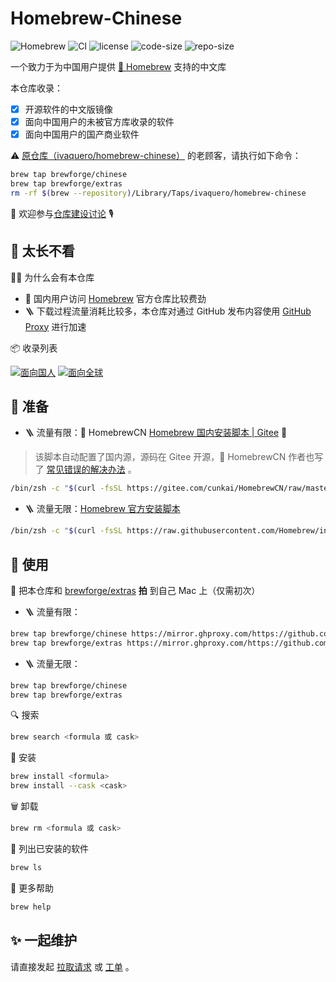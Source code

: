 # Homebrew-Chinese

![Homebrew](https://img.shields.io/badge/-Homebrew-FBB040?labelColor=555555&logoColor=FFFFFF&logo=homebrew) ![CI](https://github.com/Brewforge/homebrew-chinese/actions/workflows/schedule.yml/badge.svg) ![license](https://img.shields.io/github/license/Brewforge/homebrew-chinese) ![code-size](https://img.shields.io/github/languages/code-size/Brewforge/homebrew-chinese) ![repo-size](https://img.shields.io/github/repo-size/Brewforge/homebrew-chinese)

一个致力于为中国用户提供 [🍺 Homebrew](https://github.com/Homebrew/brew) 支持的中文库

本仓库收录：

- [x] 开源软件的中文版镜像
- [x] 面向中国用户的未被官方库收录的软件
- [x] 面向中国用户的国产商业软件

⚠️ [原仓库（ivaquero/homebrew-chinese）](https://github.com/ivaquero/legacy-homebrew-chinese) 的老顾客，请执行如下命令：

```bash
brew tap brewforge/chinese
brew tap brewforge/extras
rm -rf $(brew --repository)/Library/Taps/ivaquero/homebrew-chinese
```

👏 欢迎参与[仓库建设讨论](https://github.com/orgs/Brewforge/discussions) 🎙️

## 📝 太长不看

🙋‍♂️ 为什么会有本仓库

- 💪 国内用户访问 [Homebrew](https://github.com/Homebrew) 官方仓库比较费劲
- 🪜 下载过程流量消耗比较多，本仓库对通过 GitHub 发布内容使用 [GitHub Proxy](https://mirror.ghproxy.com) 进行加速

📦 收录列表

[![面向国人](https://img.shields.io/badge/%E9%9D%A2%E5%90%91%E5%9B%BD%E4%BA%BA-red?logo=homebrew&labelColor=555555)](./%E5%88%97%E8%A1%A8.md) [![面向全球](https://img.shields.io/badge/%E9%9D%A2%E5%90%91%E5%85%A8%E7%90%83-blue?logo=homebrew&labelColor=555555)](https://github.com/Brewforge/homebrew-extras/blob/main/List.md)

## 🏃 准备

- 🪜 流量有限：🍺 HomebrewCN [Homebrew 国内安装脚本 | Gitee](https://gitee.com/cunkai/HomebrewCN) 🚴

> 该脚本自动配置了国内源，源码在 Gitee 开源，🍺 HomebrewCN 作者也写了 [常见错误的解决办法](https://gitee.com/cunkai/HomebrewCN/blob/master/error.md) 。

```sh
/bin/zsh -c "$(curl -fsSL https://gitee.com/cunkai/HomebrewCN/raw/master/Homebrew.sh)"
```

- 🪜 流量无限：[Homebrew 官方安装脚本](https://brew.sh/zh-cn/)

```sh
/bin/zsh -c "$(curl -fsSL https://raw.githubusercontent.com/Homebrew/install/master/install.sh)"
```

## 🍺 使用

🚰 把本仓库和 [brewforge/extras](https://github.com/Brewforge/homebrew-extras) **拍** 到自己 Mac 上（仅需初次）

- 🪜 流量有限：

```bash
brew tap brewforge/chinese https://mirror.ghproxy.com/https://github.com/Brewforge/homebrew-chinese
brew tap brewforge/extras https://mirror.ghproxy.com/https://github.com/Brewforge/homebrew-extras
```

- 🪜 流量无限：

```bash
brew tap brewforge/chinese
brew tap brewforge/extras
```

🔍 搜索

```sh
brew search <formula 或 cask>
```

🛒 安装

```sh
brew install <formula>
brew install --cask <cask>
```

🗑️ 卸载

```sh
brew rm <formula 或 cask>
```

🧾 列出已安装的软件

```sh
brew ls
```

🙏 更多帮助

```sh
brew help
```

## ✨ 一起维护

请直接发起 [拉取请求](https://github.com/Brewforge/homebrew-chinese/compare) 或 [工单](https://github.com/Brewforge/homebrew-chinese/issues/new/choose) 。

<!-- ## ❤️ 赞助者 -->
